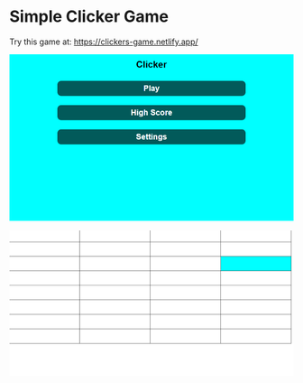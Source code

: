 # Simple Clicker Game

Try this game at: https://clickers-game.netlify.app/

![Clicker front page](public/front-page.PNG)

![Game Demo Picture](public/game.png)


